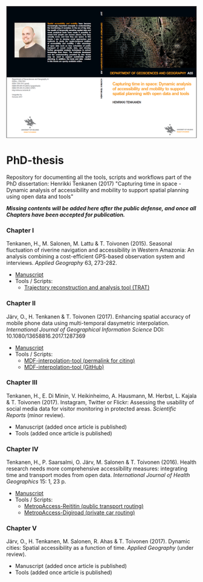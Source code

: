 ![](img/Thesis_cover.PNG)

# PhD-thesis
Repository for documenting all the tools, scripts and workflows part of the PhD dissertation: Henrikki Tenkanen (2017) "Capturing time in space - Dynamic analysis of accessibility and mobility to support spatial planning using open data and tools"

_**Missing contents will be added here after the public defense, and once all Chapters have been accepted for publication.**_

### Chapter I

Tenkanen, H., M. Salonen, M. Lattu & T. Toivonen (2015). Seasonal fluctuation of riverine navigation and accessibility in Western Amazonia: An analysis combining a cost-efficient GPS-based observation system and interviews. *Applied Geography* 63, 273-282.

- [Manuscript](http://www.sciencedirect.com/science/article/pii/S014362281500168X)
- Tools / Scripts:
   - [Trajectory reconstruction and analysis tool (TRAT)](https://github.com/AccessibilityRG/TRAT)
 
### Chapter II

Järv, O., H. Tenkanen & T. Toivonen (2017). Enhancing spatial accuracy of mobile phone data using multi-temporal dasymetric interpolation. *International Journal of Geographical Information Science* DOI: 10.1080/13658816.2017.1287369

- [Manuscript](http://www.tandfonline.com/doi/abs/10.1080/13658816.2017.1287369)
- Tools / Scripts:
   - [MDF-interpolation-tool (permalink for citing)](https://doi.org/10.5281/zenodo.252612)
   - [MDF-interpolation-tool (GitHub)](https://github.com/AccessibilityRG/MFD-mobile)
   
### Chapter III

Tenkanen, H., E. Di Minin, V. Heikinheimo, A. Hausmann, M. Herbst, L. Kajala & T. Toivonen (2017). Instagram, Twitter or Flickr: Assessing the usability of social media data for visitor monitoring in protected areas. *Scientific Reports* (minor review).

- Manuscript (added once article is published)
- Tools (added once article is published)

### Chapter IV

Tenkanen, H., P. Saarsalmi, O. Järv, M. Salonen & T. Toivonen (2016). Health research needs more comprehensive accessibility measures: integrating time and transport modes from open data. *International Journal of Health Geographics* 15: 1, 23 p.

- [Manuscript](https://ij-healthgeographics.biomedcentral.com/articles/10.1186/s12942-016-0052-x)
- Tools / Scripts:
   - [MetropAccess-Reititin (public transport routing)](http://blogs.helsinki.fi/accessibility/reititin/)
   - [MetropAccess-Digiroad (private car routing)](http://blogs.helsinki.fi/accessibility/digiroad-tool/)

### Chapter V

Järv, O., H. Tenkanen, M. Salonen, R. Ahas & T. Toivonen (2017). Dynamic cities: Spatial accessibility as a function of time. *Applied Geography* (under review).

- Manuscript (added once article is published)
- Tools (added once article is published)
